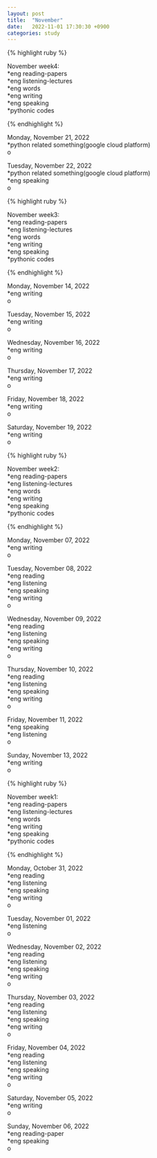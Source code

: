 ```yaml
---
layout: post
title:  "November"
date:   2022-11-01 17:30:30 +0900
categories: study
---
```








{% highlight ruby %}


November week4:  
*eng reading-papers  
*eng listening-lectures      
*eng words  
*eng writing  
*eng speaking  
*pythonic codes  


{% endhighlight %}  





Monday, November 21, 2022  
*python related something(google cloud platform)  
o  


Tuesday, November 22, 2022  
*python related something(google cloud platform)  
*eng speaking  
o  




{% highlight ruby %}


November week3:  
*eng reading-papers  
*eng listening-lectures      
*eng words  
*eng writing  
*eng speaking  
*pythonic codes  


{% endhighlight %}  





Monday, November 14, 2022  
*eng writing  
o  


Tuesday, November 15, 2022  
*eng writing  
o  


Wednesday, November 16, 2022  
*eng writing  
o  


Thursday, November 17, 2022  
*eng writing  
o  


Friday, November 18, 2022  
*eng writing  
o  


Saturday, November 19, 2022  
*eng writing  
o  






{% highlight ruby %}


November week2:  
*eng reading-papers  
*eng listening-lectures      
*eng words  
*eng writing  
*eng speaking  
*pythonic codes  


{% endhighlight %}  





Monday, November 07, 2022  
*eng writing  
o  



Tuesday, November 08, 2022  
*eng reading    
*eng listening  
*eng speaking  
*eng writing  
o  


Wednesday, November 09, 2022  
*eng reading    
*eng listening  
*eng speaking  
*eng writing  
o  


Thursday, November 10, 2022  
*eng reading    
*eng listening  
*eng speaking  
*eng writing  
o  


Friday, November 11, 2022  
*eng speaking  
*eng listening  
o  


Sunday, November 13, 2022  
*eng writing  
o  




{% highlight ruby %}


November week1:  
*eng reading-papers  
*eng listening-lectures      
*eng words  
*eng writing  
*eng speaking  
*pythonic codes  


{% endhighlight %}  





Monday, October 31, 2022  
*eng reading  
*eng listening  
*eng speaking  
*eng writing  
o  


Tuesday, November 01, 2022    
*eng listening  
o  


Wednesday, November 02, 2022  
*eng reading  
*eng listening  
*eng speaking  
*eng writing  
o  


Thursday, November 03, 2022  
*eng reading  
*eng listening  
*eng speaking  
*eng writing  
o  


Friday, November 04, 2022  
*eng reading  
*eng listening  
*eng speaking  
*eng writing  
o  


Saturday, November 05, 2022  
*eng writing  
o  


Sunday, November 06, 2022  
*eng reading-paper  
*eng speaking  
o  



